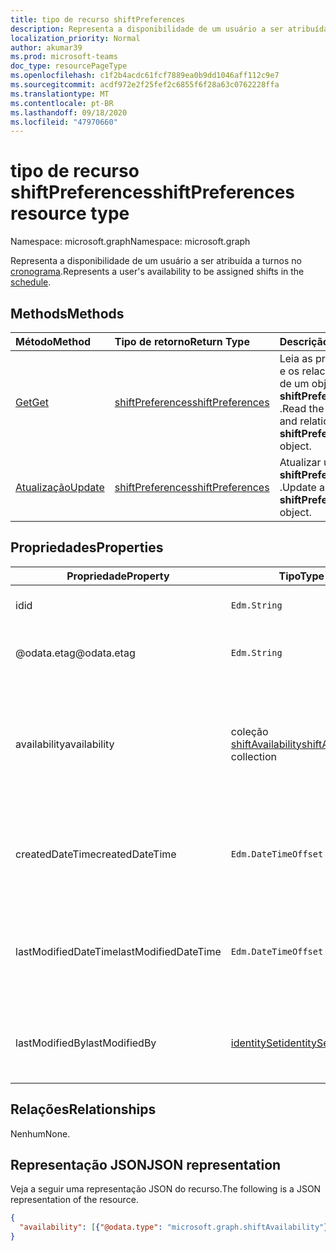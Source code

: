 ```yaml
---
title: tipo de recurso shiftPreferences
description: Representa a disponibilidade de um usuário a ser atribuída a turnos no cronograma.
localization_priority: Normal
author: akumar39
ms.prod: microsoft-teams
doc_type: resourcePageType
ms.openlocfilehash: c1f2b4acdc61fcf7889ea0b9dd1046aff112c9e7
ms.sourcegitcommit: acdf972e2f25fef2c6855f6f28a63c0762228ffa
ms.translationtype: MT
ms.contentlocale: pt-BR
ms.lasthandoff: 09/18/2020
ms.locfileid: "47970660"
---
```

# <a name="shiftpreferences-resource-type"></a><span data-ttu-id="f03d6-103">tipo de recurso shiftPreferences</span><span class="sxs-lookup"><span data-stu-id="f03d6-103">shiftPreferences resource type</span></span>

<span data-ttu-id="f03d6-104">Namespace: microsoft.graph</span><span class="sxs-lookup"><span data-stu-id="f03d6-104">Namespace: microsoft.graph</span></span>

<span data-ttu-id="f03d6-105">Representa a disponibilidade de um usuário a ser atribuída a turnos no [cronograma](schedule.md).</span><span class="sxs-lookup"><span data-stu-id="f03d6-105">Represents a user's availability to be assigned shifts in the [schedule](schedule.md).</span></span>

## <a name="methods"></a><span data-ttu-id="f03d6-106">Methods</span><span class="sxs-lookup"><span data-stu-id="f03d6-106">Methods</span></span>

| <span data-ttu-id="f03d6-107">Método</span><span class="sxs-lookup"><span data-stu-id="f03d6-107">Method</span></span>       | <span data-ttu-id="f03d6-108">Tipo de retorno</span><span class="sxs-lookup"><span data-stu-id="f03d6-108">Return Type</span></span> | <span data-ttu-id="f03d6-109">Descrição</span><span class="sxs-lookup"><span data-stu-id="f03d6-109">Description</span></span> |
|:-------------|:------------|:------------|
| [<span data-ttu-id="f03d6-110">Get</span><span class="sxs-lookup"><span data-stu-id="f03d6-110">Get</span></span>](../api/shiftpreferences-get.md) | [<span data-ttu-id="f03d6-111">shiftPreferences</span><span class="sxs-lookup"><span data-stu-id="f03d6-111">shiftPreferences</span></span>](shiftpreferences.md) | <span data-ttu-id="f03d6-112">Leia as propriedades e os relacionamentos de um objeto **shiftPreferences** .</span><span class="sxs-lookup"><span data-stu-id="f03d6-112">Read the properties and relationships of a **shiftPreferences** object.</span></span> |
| [<span data-ttu-id="f03d6-113">Atualização</span><span class="sxs-lookup"><span data-stu-id="f03d6-113">Update</span></span>](../api/shiftpreferences-put.md) | [<span data-ttu-id="f03d6-114">shiftPreferences</span><span class="sxs-lookup"><span data-stu-id="f03d6-114">shiftPreferences</span></span>](shiftpreferences.md) | <span data-ttu-id="f03d6-115">Atualizar um objeto **shiftPreferences** .</span><span class="sxs-lookup"><span data-stu-id="f03d6-115">Update a **shiftPreferences** object.</span></span> |

## <a name="properties"></a><span data-ttu-id="f03d6-116">Propriedades</span><span class="sxs-lookup"><span data-stu-id="f03d6-116">Properties</span></span>

|<span data-ttu-id="f03d6-117">Propriedade</span><span class="sxs-lookup"><span data-stu-id="f03d6-117">Property</span></span>          |<span data-ttu-id="f03d6-118">Tipo</span><span class="sxs-lookup"><span data-stu-id="f03d6-118">Type</span></span>           |<span data-ttu-id="f03d6-119">Descrição</span><span class="sxs-lookup"><span data-stu-id="f03d6-119">Description</span></span>                                                                                                                                      |
|--------------|---------------|-------------------------------------------------------------------------------------------------------------------------------------------------|
| <span data-ttu-id="f03d6-120">id</span><span class="sxs-lookup"><span data-stu-id="f03d6-120">id</span></span> | `Edm.String` | <span data-ttu-id="f03d6-121">O identificador da entidade.</span><span class="sxs-lookup"><span data-stu-id="f03d6-121">The identifier of the entity.</span></span> |
| <span data-ttu-id="f03d6-122">@odata.etag</span><span class="sxs-lookup"><span data-stu-id="f03d6-122">@odata.etag</span></span> | `Edm.String` | <span data-ttu-id="f03d6-123">A chave de alteração da entidade.</span><span class="sxs-lookup"><span data-stu-id="f03d6-123">The change key for the entity.</span></span> |
| <span data-ttu-id="f03d6-124">availability</span><span class="sxs-lookup"><span data-stu-id="f03d6-124">availability</span></span> | <span data-ttu-id="f03d6-125">coleção [shiftAvailability](shiftavailability.md)</span><span class="sxs-lookup"><span data-stu-id="f03d6-125">[shiftAvailability](shiftavailability.md) collection</span></span> | <span data-ttu-id="f03d6-126">Disponibilidade do usuário a ser agendada para trabalho e seu padrão de recorrência.</span><span class="sxs-lookup"><span data-stu-id="f03d6-126">Availability of the user to be scheduled for work and its recurrence pattern.</span></span> |
| <span data-ttu-id="f03d6-127">createdDateTime</span><span class="sxs-lookup"><span data-stu-id="f03d6-127">createdDateTime</span></span> | `Edm.DateTimeOffset` | <span data-ttu-id="f03d6-128">Carimbo de data/hora correspondente a quando a entidade foi criada.</span><span class="sxs-lookup"><span data-stu-id="f03d6-128">Timestamp corresponding to when the entity was created.</span></span> |
| <span data-ttu-id="f03d6-129">lastModifiedDateTime</span><span class="sxs-lookup"><span data-stu-id="f03d6-129">lastModifiedDateTime</span></span> | `Edm.DateTimeOffset` | <span data-ttu-id="f03d6-130">Carimbo de data/hora correspondente a quando a entidade foi modificada pela última vez.</span><span class="sxs-lookup"><span data-stu-id="f03d6-130">Timestamp corresponding to when the entity was last modified.</span></span> |
| <span data-ttu-id="f03d6-131">lastModifiedBy</span><span class="sxs-lookup"><span data-stu-id="f03d6-131">lastModifiedBy</span></span> | [<span data-ttu-id="f03d6-132">identitySet</span><span class="sxs-lookup"><span data-stu-id="f03d6-132">identitySet</span></span>](identityset.md) | <span data-ttu-id="f03d6-133">Identidade da pessoa que modificou a entidade pela última vez.</span><span class="sxs-lookup"><span data-stu-id="f03d6-133">Identity of the person who last modified the entity.</span></span> |

## <a name="relationships"></a><span data-ttu-id="f03d6-134">Relações</span><span class="sxs-lookup"><span data-stu-id="f03d6-134">Relationships</span></span>

<span data-ttu-id="f03d6-135">Nenhum</span><span class="sxs-lookup"><span data-stu-id="f03d6-135">None.</span></span>

## <a name="json-representation"></a><span data-ttu-id="f03d6-136">Representação JSON</span><span class="sxs-lookup"><span data-stu-id="f03d6-136">JSON representation</span></span>

<span data-ttu-id="f03d6-137">Veja a seguir uma representação JSON do recurso.</span><span class="sxs-lookup"><span data-stu-id="f03d6-137">The following is a JSON representation of the resource.</span></span>

<!-- {
  "blockType": "resource",
  "optionalProperties": [

  ],
  "@odata.type": "microsoft.graph.shiftPreferences",
  "baseType": "microsoft.graph.changeTrackedEntity"
}-->

```json
{
  "availability": [{"@odata.type": "microsoft.graph.shiftAvailability"}]
}
```

<!-- uuid: 16cd6b66-4b1a-43a1-adaf-3a886856ed98
2019-02-04 14:57:30 UTC -->
<!-- {
  "type": "#page.annotation",
  "description": "shiftPreferences resource",
  "keywords": "",
  "section": "documentation",
  "tocPath": ""
}-->

